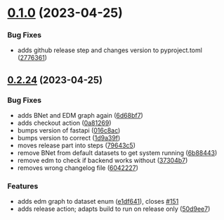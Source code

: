 # [0.1.0](https://github.com/InTaVia/InTaVia-Backend/compare/v0.2.24...v0.1.0) (2023-04-25)


### Bug Fixes

* adds github release step and changes version to pyproject.toml ([2776361](https://github.com/InTaVia/InTaVia-Backend/commit/27763610707b6bc4ff681a4a0fb8ca1562cd4389))



## [0.2.24](https://github.com/InTaVia/InTaVia-Backend/compare/v0.2.23...v0.2.24) (2023-04-25)


### Bug Fixes

* adds BNet and EDM graph again ([6d68bf7](https://github.com/InTaVia/InTaVia-Backend/commit/6d68bf7778c72eafe597c30ece2c13e52e8f03f4))
* adds checkout action ([0a81269](https://github.com/InTaVia/InTaVia-Backend/commit/0a81269fb1e4a21534f8c777be08f168b41f32b0))
* bumps version of fastapi ([016c8ac](https://github.com/InTaVia/InTaVia-Backend/commit/016c8ac740e03a84cc60ff2e10e57a8426c3750e))
* bumps version to correct ([1d9a39f](https://github.com/InTaVia/InTaVia-Backend/commit/1d9a39f0efae1be894b424d7edc8935ade169b31))
* moves release part into steps ([79643c5](https://github.com/InTaVia/InTaVia-Backend/commit/79643c51f498d8bd5ac52bb6e042a9ef7677bdca))
* remove BNet from default datasets to get system running ([6b88443](https://github.com/InTaVia/InTaVia-Backend/commit/6b884434dca575fb6558a5f003176634e946b1b2))
* remove edm to check if backend works without ([37304b7](https://github.com/InTaVia/InTaVia-Backend/commit/37304b776fe7463828e8f2a9179f0a6e35f0feaf))
* removes wrong changelog file ([6042227](https://github.com/InTaVia/InTaVia-Backend/commit/604222729e01e645928febe22d48a793e3c387bf))


### Features

* adds edm graph to dataset enum ([e1df641](https://github.com/InTaVia/InTaVia-Backend/commit/e1df6411509f5786a42a79333705652e17861994)), closes [#151](https://github.com/InTaVia/InTaVia-Backend/issues/151)
* adds release action; adapts build to run on release only ([50d9ee7](https://github.com/InTaVia/InTaVia-Backend/commit/50d9ee74a9fcc5659372f6c5eb2c2ba311213680))



